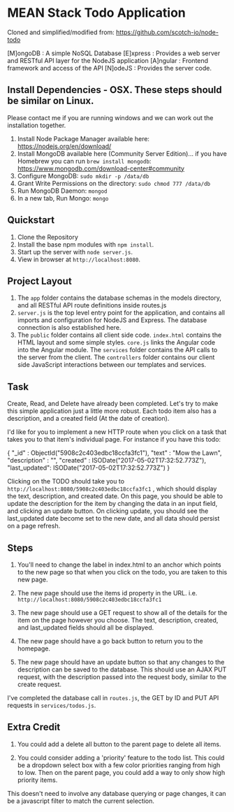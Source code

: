 # MEAN Stack Todo Application

Cloned and simplified/modified from: https://github.com/scotch-io/node-todo

[M]ongoDB : A simple NoSQL Database
[E]xpress : Provides a web server and RESTful API layer for the NodeJS application
[A]ngular : Frontend framework and access of the API
[N]odeJS  : Provides the server code.

## Install Dependencies - OSX.  These steps should be similar on Linux.

Please contact me if you are running windows and we can work out the installation together.

1. Install Node Package Manager available here: https://nodejs.org/en/download/
2. Install MongoDB available here (Community Server Edition)... if you have Homebrew you can run `brew install mongodb`: https://www.mongodb.com/download-center#community
3. Configure MongoDB: `sudo mkdir -p /data/db`
4. Grant Write Permissions on the directory: `sudo chmod 777 /data/db`
4. Run MongoDB Daemon: `mongod`
5. In a new tab, Run Mongo: `mongo`

## Quickstart
1. Clone the Repository
2. Install the base npm modules with `npm install`.
3. Start up the server with `node server.js`.
4. View in browser at `http://localhost:8080`.

## Project Layout

1. The `app` folder contains the database schemas in the models directory, and all RESTful API route definitions inside routes.js
2. `server.js` is the top level entry point for the application, and contains all imports and configuration for NodeJS and Express.  The database connection is also established here.
3. The `public` folder contains all client side code.  `index.html` contains the HTML layout and some simple styles.  `core.js` links the Angular code into the Angular module.  The `services` folder contains the API calls to the server from the client.  The `controllers` folder contains our client side JavaScript interactions between our templates and services.

## Task

Create, Read, and Delete have already been completed.  Let's try to make this simple application just a little more robust.  Each todo item also has a description, and a created field (At the date of creation).

I'd like for you to implement a new HTTP route when you click on a task that takes you to that item's individual page.  For instance if you have this todo:

{
	"_id" : ObjectId("5908c2c403edbc18ccfa3fc1"),
	"text" : "Mow the Lawn",
  "description" : "",
	"created" : ISODate("2017-05-02T17:32:52.773Z"),
  "last_updated": ISODate("2017-05-02T17:32:52.773Z")
}

Clicking on the TODO should take you to `http://localhost:8080/5908c2c403edbc18ccfa3fc1` , which should display the text, description, and created date.  On this page, you should be able to update the description for the item by changing the data in an input field, and clicking an update button.  On clicking update, you should see the last_updated date become set to the new date, and all data should persist on a page refresh.

## Steps

1. You'll need to change the label in index.html to an anchor which points to the new page so that when you click on the todo, you are taken to this new page.

2. The new page should use the items id property in the URL.  i.e. `http://localhost:8080/5908c2c403edbc18ccfa3fc1`

3. The new page should use a GET request to show all of the details for the item on the page however you choose.  The text, description, created, and last_updated fields should all be displayed.

4. The new page should have a go back button to return you to the homepage.

5. The new page should have an update button so that any changes to the description can be saved to the database.  This should use an AJAX PUT request, with the description passed into the request body, similar to the create request.

I've completed the database call in `routes.js`, the GET by ID and PUT API requests in `services/todos.js`.

## Extra Credit

1. You could add a delete all button to the parent page to delete all items.

2. You could consider adding a 'priority' feature to the todo list.  This could be a dropdown select box with a few color priorities ranging from high to low.  Then on the parent page, you could add a way to only show high priority items.  

This doesn't need to involve any database querying or page changes, it can be a javascript filter to match the current selection.




